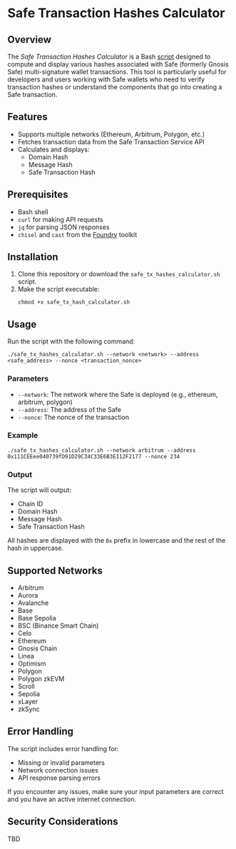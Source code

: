 # Safe Transaction Hashes Calculator

## Overview

The _Safe Transaction Hashes Calculator_ is a Bash [script](./safe_tx_hashes_calculator.sh) designed to compute and display various hashes associated with Safe (formerly Gnosis Safe) multi-signature wallet transactions. This tool is particularly useful for developers and users working with Safe wallets who need to verify transaction hashes or understand the components that go into creating a Safe transaction.

## Features

- Supports multiple networks (Ethereum, Arbitrum, Polygon, etc.)
- Fetches transaction data from the Safe Transaction Service API
- Calculates and displays:
  - Domain Hash
  - Message Hash
  - Safe Transaction Hash

## Prerequisites

- Bash shell
- `curl` for making API requests
- `jq` for parsing JSON responses
- `chisel` and `cast` from the [Foundry](https://book.getfoundry.sh/) toolkit

## Installation

1. Clone this repository or download the `safe_tx_hashes_calculator.sh` script.
2. Make the script executable:
   ```console
   chmod +x safe_tx_hash_calculator.sh
   ```

## Usage

Run the script with the following command:

```console
./safe_tx_hashes_calculator.sh --network <network> --address <safe_address> --nonce <transaction_nonce>
```

### Parameters

- `--network`: The network where the Safe is deployed (e.g., ethereum, arbitrum, polygon)
- `--address`: The address of the Safe
- `--nonce`: The nonce of the transaction

### Example

```console
./safe_tx_hashes_calculator.sh --network arbitrum --address 0x111CEEee040739fD91D29C34C33E6B3E112F2177 --nonce 234
```

### Output

The script will output:

- Chain ID
- Domain Hash
- Message Hash
- Safe Transaction Hash

All hashes are displayed with the `0x` prefix in lowercase and the rest of the hash in uppercase.

## Supported Networks

- Arbitrum
- Aurora
- Avalanche
- Base
- Base Sepolia
- BSC (Binance Smart Chain)
- Celo
- Ethereum
- Gnosis Chain
- Linea
- Optimism
- Polygon
- Polygon zkEVM
- Scroll
- Sepolia
- xLayer
- zkSync

## Error Handling

The script includes error handling for:

- Missing or invalid parameters
- Network connection issues
- API response parsing errors

If you encounter any issues, make sure your input parameters are correct and you have an active internet connection.

## Security Considerations

TBD

